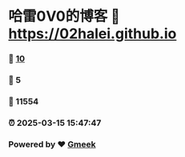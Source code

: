 # 哈雷0V0的博客 :link: https://02halei.github.io 
### :page_facing_up: [10](https://02halei.github.io/tag.html) 
### :speech_balloon: 5 
### :hibiscus: 11554 
### :alarm_clock: 2025-03-15 15:47:47 
### Powered by :heart: [Gmeek](https://github.com/Meekdai/Gmeek)

